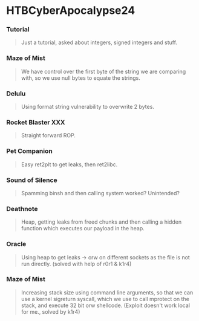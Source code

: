 HTBCyberApocalypse24
=======

<h3> Tutorial </h3>

> Just a tutorial, asked about integers, signed integers and stuff.

<h3> Maze of Mist </h3>

> We have control over the first byte of the string we are comparing with, so we use null bytes to equate the strings. 

<h3> Delulu </h3>

> Using format string vulnerability to overwrite 2 bytes.

<h3> Rocket Blaster XXX </h3>

> Straight forward ROP.

<h3> Pet Companion </h3>

> Easy ret2plt to get leaks, then ret2libc.

<h3> Sound of Silence </h3>

> Spamming binsh and then calling system worked? Unintended?

<h3> Deathnote </h3>

> Heap, getting leaks from freed chunks and then calling a hidden function which executes our payload in the heap.

<h3> Oracle </h3>

> Using heap to get leaks -> orw on different sockets as the file is not run directly. (solved with help of r0r1 & k1r4)

<h3> Maze of Mist </h3>

> Increasing stack size using command line arguments, so that we can use a kernel sigreturn syscall, which we use to call mprotect on the stack, and execute 32 bit orw shellcode. (Exploit doesn't work local for me., solved by k1r4)
